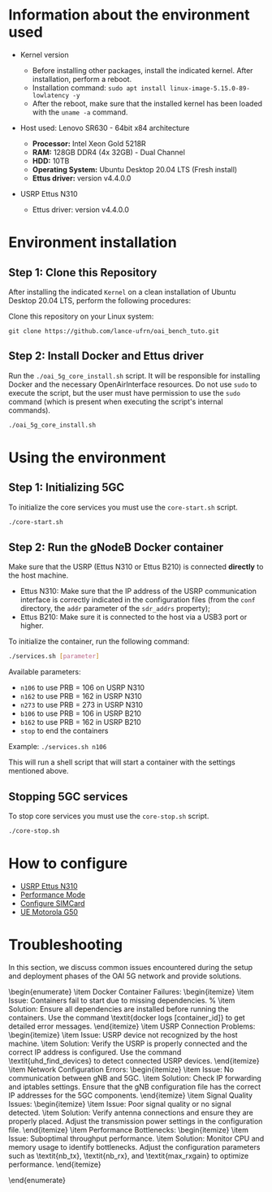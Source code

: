 # Information about the environment used

* Kernel version
  * Before installing other packages, install the indicated kernel. After installation, perform a reboot.
  * Installation command: `sudo apt install linux-image-5.15.0-89-lowlatency -y`
  * After the reboot, make sure that the installed kernel has been loaded with the `uname -a` command.

* Host used: Lenovo SR630 - 64bit x84 architecture
  * **Processor:** Intel Xeon Gold 5218R
  * **RAM:** 128GB DDR4 (4x 32GB) - Dual Channel
  * **HDD:** 10TB
  * **Operating System:** Ubuntu Desktop 20.04 LTS (Fresh install)
  * **Ettus driver:** version v4.4.0.0

* USRP Ettus N310
  * Ettus driver: version v4.4.0.0

# Environment installation
## Step 1: Clone this Repository
After installing the indicated `Kernel` on a clean installation of Ubuntu Desktop 20.04 LTS, perform the following procedures:

Clone this repository on your Linux system:
```
git clone https://github.com/lance-ufrn/oai_bench_tuto.git
```

## Step 2: Install Docker and Ettus driver
Run the `./oai_5g_core_install.sh` script. It will be responsible for installing Docker and the necessary OpenAirInterface resources. Do not use `sudo` to execute the script, but the user must have permission to use the `sudo` command (which is present when executing the script's internal commands).

```bash
./oai_5g_core_install.sh
```


# Using the environment
## Step 1: Initializing 5GC
To initialize the core services you must use the `core-start.sh` script.

```bash
./core-start.sh
```

## Step 2: Run the gNodeB Docker container
Make sure that the USRP (Ettus N310 or Ettus B210) is connected **directly** to the host machine.
* Ettus N310: Make sure that the IP address of the USRP communication interface is correctly indicated in the configuration files (from the `conf` directory, the `addr` parameter of the `sdr_addrs` property);
* Ettus B210: Make sure it is connected to the host via a USB3 port or higher.

To initialize the container, run the following command:
```bash
./services.sh [parameter]
```

Available parameters:
- `n106` to use PRB = 106 on USRP N310
- `n162` to use PRB = 162 in USRP N310
- `n273` to use PRB = 273 in USRP N310
- `b106` to use PRB = 106 in USRP B210
- `b162` to use PRB = 162 in USRP B210
- `stop` to end the containers

Example: `./services.sh n106`

This will run a shell script that will start a container with the settings mentioned above.


## Stopping 5GC services
To stop core services you must use the `core-stop.sh` script.

```bash
./core-stop.sh
```

# How to configure
* [USRP Ettus N310](docs/conf-n310/README-usrp-n310.md)
* [Performance Mode](docs/conf-performance/README.md)
* [Configure SIMCard](docs/conf-simcard/README.md)
* [UE Motorola G50](docs/conf-Motorola-G50/README.md)

# Troubleshooting

In this section, we discuss common issues encountered during the setup and deployment phases of the OAI 5G network and provide solutions. 

\begin{enumerate}
    \item Docker Container Failures:
    \begin{itemize}
        \item Issue: Containers fail to start due to missing dependencies.
        %
        \item Solution: Ensure all dependencies are installed before running the containers. Use the command \textit{docker logs [container\_id]} to get detailed error messages. 
    \end{itemize}
    \item USRP Connection Problems:
    \begin{itemize}
        \item Issue: USRP device not recognized by the host machine.
        \item Solution: Verify the USRP is properly connected and the correct IP address is configured. Use the command \textit{uhd\_find\_devices} to detect connected USRP devices.
    \end{itemize}
    \item Network Configuration Errors:
    \begin{itemize}
        \item Issue: No communication between gNB and 5GC.
        \item Solution: Check IP forwarding and iptables settings. Ensure that the gNB configuration file has the correct IP addresses for the 5GC components.
    \end{itemize}
    \item Signal Quality Issues:
    \begin{itemize}
        \item Issue: Poor signal quality or no signal detected.
        \item Solution: Verify antenna connections and ensure they are properly placed. Adjust the transmission power settings in the configuration file.
    \end{itemize}
    \item Performance Bottlenecks:
    \begin{itemize}
        \item Issue: Suboptimal throughput performance.
        \item Solution: Monitor CPU and memory usage to identify bottlenecks. Adjust the configuration parameters such as \textit{nb\_tx}, \textit{nb\_rx}, and \textit{max\_rxgain} to optimize performance.
    \end{itemize}
 
\end{enumerate} 

